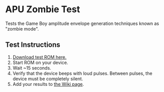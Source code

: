 # APU Zombie Test

Tests the Game Boy amplitude envelope generation techniques known as "zombie mode".

## Test Instructions

1. [Download test ROM here.](https://github.com/jkotlinski/apu-zombie-test/releases/tag/v0.0.1)
2. Start ROM on your device.
3. Wait ~15 seconds.
4. Verify that the device beeps with loud pulses. Between pulses, the device must be completely silent.
5. Add your results to [the Wiki page](https://github.com/jkotlinski/apu-zombie-test/wiki).
